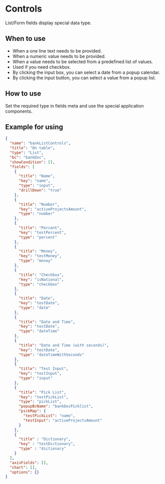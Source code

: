 # Controls

List/Form fields display special data type.

## When to use

- When a one line text needs to be provided.
- When a numeric value needs to be provided.
- When a value needs to be selected from a predefined list of values.
- Used if you need checkbox.
- By clicking the input box, you can select a date from a popup calendar.
- By clicking the input button, you can select a value from a popup list.

## How to use

Set the required type in fields meta and use the special application components.

## Example for using

```json
{
  "name": "bankListControls",
  "title": "On table",
  "type": "List",
  "bc": "bankDoc",
  "showCondition": [],
  "fields": [
    {
      "title": "Name",
      "key": "name",
      "type": "input",
      "drillDown": "true"
    },
    {
      "title": "Number",
      "key": "activeProjectsAmount",
      "type": "number"
    },
    {
      "title": "Percent",
      "key": "testPercent",
      "type": "percent"
    },
    {
      "title": "Money",
      "key": "testMoney",
      "type": "money"
    },
    {
      "title": "Checkbox",
      "key": "isNational",
      "type": "checkbox"
    },
    {
      "title": "Date",
      "key": "testDate",
      "type": "date"
    },
    {
      "title": "Date and Time",
      "key": "testDate",
      "type": "dateTime"
    },
    {
      "title": "Date and Time (with seconds)",
      "key": "testDate",
      "type": "dateTimeWithSeconds"
    },
    {
      "title": "Test Input",
      "key": "testInput",
      "type": "input"
    },
    {
      "title": "Pick List",
      "key": "testPickList",
      "type": "pickList",
      "popupBcName": "bankDocPicklist",
      "pickMap": {
        "testPickList": "name",
        "testInput": "activeProjectsAmount"
      }
    },
    {
      "title" : "Dictionary",
      "key" : "testDictionary",
      "type" : "dictionary"
    }
  ],
  "axisFields": [],
  "chart": [],
  "options": {}
}
```
